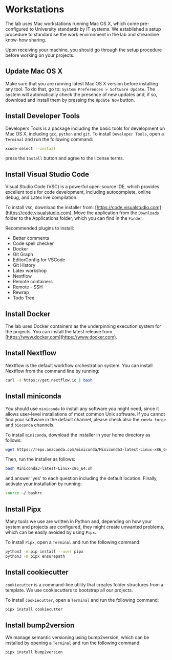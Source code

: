 # Workstations

The lab uses Mac workstations running Mac OS X, which come pre-configured to
University standards by IT systems. We established a setup procedure to
standardise the work environment in the lab and streamline know-how sharing.

Upon receiving your machine, you should go through the setup procedure before
working on your projects.

## Update Mac OS X

Make sure that you are running latest Mac OS X version before installing any
tool. To do that, go to: `System Preferences > Software Update`. The system will
automatically check the presence of new updates and, if so, download and install
them by pressing the `Update Now` button.

## Install Developer Tools

Developers Tools is a package including the basic tools for development on Mac
OS X, including `gcc`, `python` and `git`.
To install `Developer Tools`, open a `Terminal` and run the following command:

```bash
xcode-select --install
```

press the `Install` button and agree to the license terms.

## Install Visual Studio Code

Visual Studio Code (VSC) is a powerful open-source IDE, which provides excellent
tools for code development, including autocomplete, online debug, and Latex live
compilation.

To install `VSC`, download the installer from:
[https://code.visualstudio.com](https://code.visualstudio.com).  Move the
application from the `Downloads` folder to the Applications folder, which you
can find in the `Finder`.

Recommended plugins to install:

- Better comments
- Code spell checker
- Docker
- Git Graph
- EditorConfig for VSCode
- Git History
- Latex workshop
- Nextflow
- Remote containers
- Remote - SSH
- Rewrap
- Todo Tree

## Install Docker

The lab uses Docker containers as the underpinning execution system for the projects.
You can install the latest release from [https://www.docker.com](https://www.docker.com).

## Install Nextflow

Nextflow is the default workflow orchestration system. You can install Nextflow
from the command line by running:

```bash
curl -s https://get.nextflow.io | bash
```

## Install miniconda

You should use `miniconda` to install any software you might need, since it
allows user-level installations of most common Unix software. If you cannot find
your software in the default channel, please check also the `conda-forge` and
`bioconda` channels.

To install `miniconda`, download the installer in your home directory as
follows:

```bash
wget https://repo.anaconda.com/miniconda/Miniconda3-latest-Linux-x86_64.sh
```

Then, run the installer as follows:

```bash
bash Miniconda3-latest-Linux-x86_64.sh
```

and answer 'yes' to each question including the default location. Finally,
activate your installation by running:

```bash
source ~/.bashrc
```

## Install Pipx

Many tools we use are written in Python and, depending on how your system and
projects are configured, they might create unwanted problems, which can be
easily avoided by using `Pipx`.

To install `Pipx`, open a `Terminal` and run the following command:

```bash
python3 -m pip install --user pipx
python3 -m pipx ensurepath
```

## Install cookiecutter

`cookiecutter` is a command-line utility that creates folder structures from
a template. We use cookiecutters to bootstrap all our projects.

To install `cookiecutter`, open a `Terminal` and run the following command:

```bash
pipx install cookiecutter
```

## Install bump2version

We manage semantic versioning using bump2version, which can be installed by
opening a `Terminal` and run the following command:

```bash
pipx install bump2version
```
